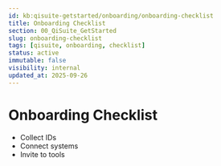 ```yaml
---
id: kb:qisuite-getstarted/onboarding/onboarding-checklist
title: Onboarding Checklist
section: 00_QiSuite_GetStarted
slug: onboarding-checklist
tags: [qisuite, onboarding, checklist]
status: active
immutable: false
visibility: internal
updated_at: 2025-09-26
---
```


# Onboarding Checklist
- Collect IDs
- Connect systems
- Invite to tools
